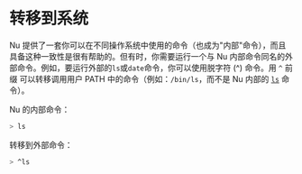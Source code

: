 # 转移到系统

Nu 提供了一套你可以在不同操作系统中使用的命令（也成为"内部"命令），而且具备这种一致性是很有帮助的。但有时，你需要运行一个与 Nu 内部命令同名的外部命令。例如，要运行外部的`ls`或`date`命令，你可以使用脱字符 (^) 命令。用 `^` 前缀 可以转移调用用户 PATH 中的命令（例如：`/bin/ls`，而不是 Nu 内部的 [`ls`](/commands/docs/ls.md) 命令）。

Nu 的内部命令：

```bash
> ls
```

转移到外部命令：

```bash
> ^ls
```
